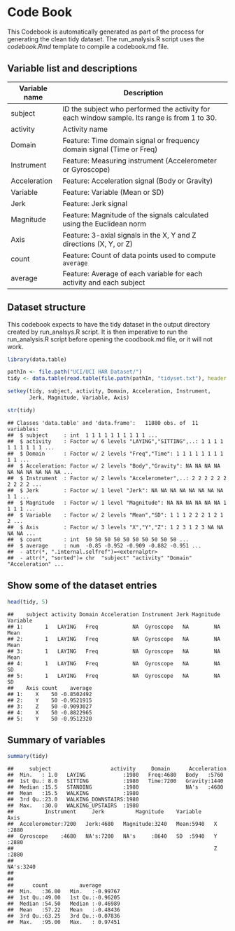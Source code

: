 Code Book
=========

This Codebook is automatically  generated as part of the process for generating the clean tidy dataset. The run_analysis.R script uses the $codebook.Rmd$ template to compile a codebook.md file.

## Variable list and descriptions


Variable name    | Description
-----------------|------------
subject          | ID the subject who performed the activity for each window sample. Its range is from 1 to 30.
activity         | Activity name
Domain           | Feature: Time domain signal or frequency domain signal (Time or Freq)
Instrument       | Feature: Measuring instrument (Accelerometer or Gyroscope)
Acceleration     | Feature: Acceleration signal (Body or Gravity)
Variable         | Feature: Variable (Mean or SD)
Jerk             | Feature: Jerk signal
Magnitude        | Feature: Magnitude of the signals calculated using the Euclidean norm
Axis             | Feature: 3-axial signals in the X, Y and Z directions (X, Y, or Z)
count            | Feature: Count of data points used to compute `average`
average          | Feature: Average of each variable for each activity and each subject

## Dataset structure

This codebook expects to have the tidy dataset in the output directory
created by run_analsys.R script. It is then imperative to run the run_analysis.R script before opening the coodbook.md file, or it will not work.

```r
library(data.table)

pathIn <- file.path("UCI/UCI HAR Dataset/")
tidy <- data.table(read.table(file.path(pathIn, "tidyset.txt"), header = TRUE))

setkey(tidy, subject, activity, Domain, Acceleration, Instrument, 
       Jerk, Magnitude, Variable, Axis)

str(tidy)
```

```
## Classes 'data.table' and 'data.frame':	11880 obs. of  11 variables:
##  $ subject     : int  1 1 1 1 1 1 1 1 1 1 ...
##  $ activity    : Factor w/ 6 levels "LAYING","SITTING",..: 1 1 1 1 1 1 1 1 1 1 ...
##  $ Domain      : Factor w/ 2 levels "Freq","Time": 1 1 1 1 1 1 1 1 1 1 ...
##  $ Acceleration: Factor w/ 2 levels "Body","Gravity": NA NA NA NA NA NA NA NA NA NA ...
##  $ Instrument  : Factor w/ 2 levels "Accelerometer",..: 2 2 2 2 2 2 2 2 2 2 ...
##  $ Jerk        : Factor w/ 1 level "Jerk": NA NA NA NA NA NA NA NA 1 1 ...
##  $ Magnitude   : Factor w/ 1 level "Magnitude": NA NA NA NA NA NA 1 1 1 1 ...
##  $ Variable    : Factor w/ 2 levels "Mean","SD": 1 1 1 2 2 2 1 2 1 2 ...
##  $ Axis        : Factor w/ 3 levels "X","Y","Z": 1 2 3 1 2 3 NA NA NA NA ...
##  $ count       : int  50 50 50 50 50 50 50 50 50 50 ...
##  $ average     : num  -0.85 -0.952 -0.909 -0.882 -0.951 ...
##  - attr(*, ".internal.selfref")=<externalptr> 
##  - attr(*, "sorted")= chr  "subject" "activity" "Domain" "Acceleration" ...
```


## Show some of the dataset entries


```r
head(tidy, 5)
```

```
##    subject activity Domain Acceleration Instrument Jerk Magnitude Variable
## 1:       1   LAYING   Freq           NA  Gyroscope   NA        NA     Mean
## 2:       1   LAYING   Freq           NA  Gyroscope   NA        NA     Mean
## 3:       1   LAYING   Freq           NA  Gyroscope   NA        NA     Mean
## 4:       1   LAYING   Freq           NA  Gyroscope   NA        NA       SD
## 5:       1   LAYING   Freq           NA  Gyroscope   NA        NA       SD
##    Axis count    average
## 1:    X    50 -0.8502492
## 2:    Y    50 -0.9521915
## 3:    Z    50 -0.9093027
## 4:    X    50 -0.8822965
## 5:    Y    50 -0.9512320
```

## Summary of variables

```r
summary(tidy)
```

```
##     subject                   activity     Domain      Acceleration 
##  Min.   : 1.0   LAYING            :1980   Freq:4680   Body   :5760  
##  1st Qu.: 8.0   SITTING           :1980   Time:7200   Gravity:1440  
##  Median :15.5   STANDING          :1980               NA's   :4680  
##  Mean   :15.5   WALKING           :1980                             
##  3rd Qu.:23.0   WALKING_DOWNSTAIRS:1980                             
##  Max.   :30.0   WALKING_UPSTAIRS  :1980                             
##          Instrument     Jerk          Magnitude    Variable      Axis     
##  Accelerometer:7200   Jerk:4680   Magnitude:3240   Mean:5940   X   :2880  
##  Gyroscope    :4680   NA's:7200   NA's     :8640   SD  :5940   Y   :2880  
##                                                                Z   :2880  
##                                                                NA's:3240  
##                                                                           
##                                                                           
##      count          average        
##  Min.   :36.00   Min.   :-0.99767  
##  1st Qu.:49.00   1st Qu.:-0.96205  
##  Median :54.50   Median :-0.46989  
##  Mean   :57.22   Mean   :-0.48436  
##  3rd Qu.:63.25   3rd Qu.:-0.07836  
##  Max.   :95.00   Max.   : 0.97451
```

